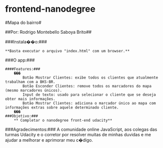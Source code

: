 ﻿frontend-nanodegree
===================


#Mapa do bairro#

##Por: Rodrigo Montebello Saboya Brito##

###Instala��o:###

	**Basta executar o arquivo "index.html" com um browser.**

###O app:###

	####Features:### 
		���
			Botão Mostrar Clientes: exibe todos os clientes que atualmente trabalham com a BKS-BR.
			Botão Esconder Clientes: remove todos os marcadores do mapa (mesmo marcadores únicos).
			Input de texto: usado para selecionar o cliente que se deseja obter mais informações.
			Botão Mostrar Clientes: adiciona o marcador único ao mapa com informações extras sobre aquele determinado cliente.
		���
	###Objetivo:###
		** Completar o nanodegree front-end udacity** 

###Agradecimentos:###
	A comunidade online JavaScript, aos colegas das turmas Udacity e o corretor por resolver muitas de minhas duvidas
	e me ajudar a melhorar e aprimorar meu c�digo.  
